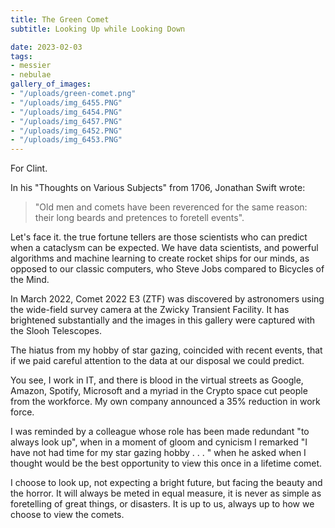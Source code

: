 ```yaml
---
title: The Green Comet
subtitle: Looking Up while Looking Down

date: 2023-02-03
tags:
- messier
- nebulae
gallery_of_images:
- "/uploads/green-comet.png"
- "/uploads/img_6455.PNG"
- "/uploads/img_6454.PNG"
- "/uploads/img_6457.PNG"
- "/uploads/img_6452.PNG"
- "/uploads/img_6453.PNG"
---
```

For Clint.
  
In his "Thoughts on Various Subjects" from 1706, Jonathan Swift wrote:

> "Old men and comets have been reverenced for the same reason: their long beards and pretences to foretell events".  
  
Let's face it. the true fortune tellers are those scientists who can predict when a cataclysm can be expected. We have data scientists, and powerful algorithms and machine learning to create rocket ships for our minds, as opposed to our classic computers, who Steve Jobs compared to Bicycles of the Mind.  
  
In March 2022, Comet 2022 E3 (ZTF) was discovered by astronomers using the wide-field survey camera at the Zwicky Transient Facility. It has brightened substantially and the images in this gallery were captured with the Slooh Telescopes.
  
The hiatus from my hobby of star gazing, coincided with recent events, that if we paid careful attention to the data at our disposal we could predict.
  
You see, I work in IT, and there is blood in the virtual streets as Google, Amazon, Spotify, Microsoft and a myriad in the Crypto space cut people from the workforce. My own company announced a 35% reduction in work force.
  
I was reminded by a colleague whose role has been made redundant "to always look up", when in a moment of gloom and cynicism I remarked "I have not had time for my star gazing hobby . . . " when he asked when I thought would be the best opportunity to view this once in a lifetime comet.
  
I choose to look up, not expecting a bright future, but facing the beauty and the horror. It will always be meted in equal measure, it is never as simple as foretelling of great things, or disasters. It is up to us, always up to how we choose to view the comets.
